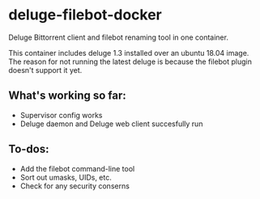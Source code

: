 # deluge-filebot-docker
Deluge Bittorrent client and filebot renaming tool in one container.

This container includes deluge 1.3 installed over an ubuntu 18.04 image. The reason for not running the latest deluge is because the filebot plugin doesn't support it yet.

## What's working so far:
- Supervisor config works
- Deluge daemon and Deluge web client succesfully run

## To-dos:
- Add the filebot command-line tool
- Sort out umasks, UIDs, etc.
- Check for any security conserns
